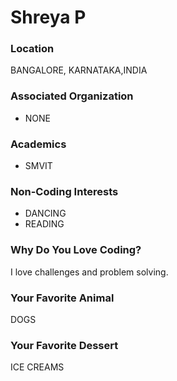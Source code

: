 # Shreya P

### Location
BANGALORE, KARNATAKA,INDIA

### Associated Organization
- NONE

### Academics
- SMVIT


### Non-Coding Interests
- DANCING
- READING
### Why Do You Love Coding?
I love challenges and problem solving.

### Your Favorite Animal
DOGS

### Your Favorite Dessert
ICE CREAMS
